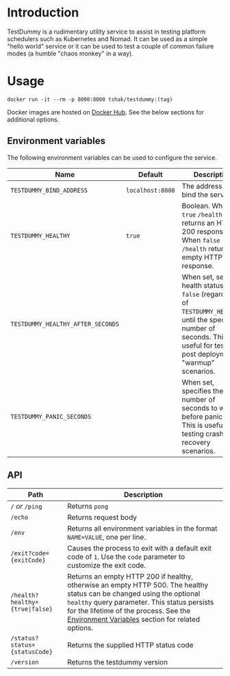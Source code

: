 # Introduction

TestDummy is a rudimentary utility service to assist in testing platform schedulers such as Kubernetes and Nomad. It can be used as a simple "hello world" service or it can be used to test a couple of common failure modes (a humble "chaos monkey" in a way).

# Usage
```
docker run -it --rm -p 8000:8000 tshak/testdummy:(tag)
```

Docker images are hosted on [Docker Hub](https://hub.docker.com/r/tshak/testdummy). See the below sections for additional options.

## Environment variables

The following environment variables can be used to configure the service.

| Name | Default | Description
| -| -| -
| `TESTDUMMY_BIND_ADDRESS` | `localhost:8000` | The address to bind the service to
| `TESTDUMMY_HEALTHY` | `true` | Boolean. When `true` `/health` returns an HTTP 200 response. When `false` `/health`  returns an empty HTTP 500 response.
| `TESTDUMMY_HEALTHY_AFTER_SECONDS` | | When set, sets the health status to `false` (regardless of `TESTDUMMY_HEALTHY`) until the specified number of seconds. This is useful for testing post deployment "warmup" scenarios.
| `TESTDUMMY_PANIC_SECONDS` | | When set, specifies the number of seconds to wait before panicking. This is useful for testing crash recovery scenarios.


## API

| Path | Description
|  -| -
| `/` _or_ `/ping` | Returns `pong`
| `/echo` | Returns request body
| `/env` | Returns all environment variables in the format `NAME=VALUE`, one per line.
| `/exit?code={exitCode}` | Causes the process to exit with a default exit code of `1`. Use the `code` parameter to customize the exit code.
| <code>/health?healthy={true&#124;false}</code> | Returns an empty HTTP 200 if healthy, otherwise an empty HTTP 500.  The healthy status can be changed using the optional `healthy` query parameter. This status persists for the lifetime of the process. See the [Environment Variables](#environment-variables) section for related options.
| `/status?status={statusCode}` | Returns the supplied HTTP status code
| `/version` | Returns the testdummy version


